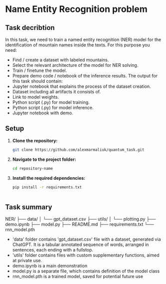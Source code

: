 # Name Entity Recognition problem

## Task decribtion
In this task, we need to train a named entity recognition (NER) model for the identification of
mountain names inside the texts. For this purpose you need:
- Find / create a dataset with labeled mountains.
- Select the relevant architecture of the model for NER solving.
- Train / finetune the model.
- Prepare demo code / notebook of the inference results.
The output for this task should contain:
- Jupyter notebook that explains the process of the dataset creation.
- Dataset including all artifacts it consists of.
- Link to model weights.
- Python script (.py) for model training.
- Python script (.py) for model inference.
- Jupyter notebook with demo.

## Setup

1. **Clone the repository:**
   ```bash
   git clone https://github.com/alexmarmaliuk/quantum_task.git

2. **Navigate to the project folder:**
    ```bash
    cd repository-name

3. **Install the required dependencies:**
    ```bash
    pip install -r requirements.txt



## Task summary

NER/
├── data/
│   └── gpt_dataset.csv
├── utils/
│   └── plotting.py
├── demo.ipynb
├── model.py
├── README.md
├── requirements.txt
└── rnn_model.pth

- 'data' folder contains 'gpt_dataset.csv' file with  a dataset, generated via ChatGPT. It is a tabular annotated sequence of words, arranged in sentences, each ending with a fullstop.
- 'utils' folder contains files with custom supplementary functions, aimed at private use.
- demo.ipynb is a main demonstration
- model.py is a separate file, which contains definition of the model class
- rnn_model.pth is a trained model, saved for potential future use